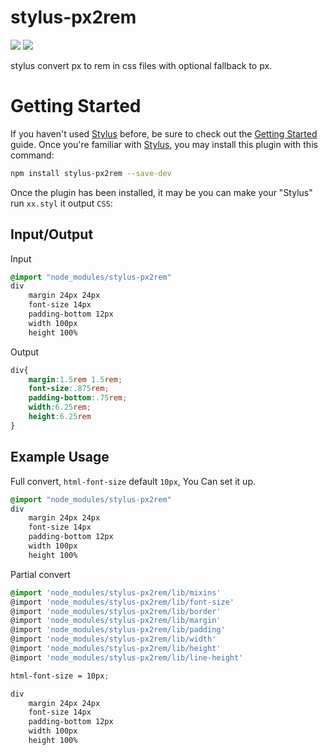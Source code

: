 # stylus-px2rem

[![](https://jaywcjlove.github.io/sb/ico/npm.svg)](https://www.npmjs.com/package/stylus-px2rem) [![](https://jaywcjlove.github.io/sb/ico/stylus.svg)](http://stylus-lang.com/)

stylus convert px to rem in css files with optional fallback to px.

# Getting Started

If you haven't used [Stylus](http://stylus-lang.com/) before, be sure to check out the [Getting Started](http://stylus-lang.com/try.html#) guide.  Once you're familiar with [Stylus](http://stylus-lang.com/), you may install this plugin with this command:

```bash
npm install stylus-px2rem --save-dev
```

Once the plugin has been installed, it may be you can make your "Stylus" run `xx.styl` it output `CSS`:

## Input/Output

Input

```css
@import "node_modules/stylus-px2rem"
div 
    margin 24px 24px
    font-size 14px
    padding-bottom 12px
    width 100px
    height 100%
```

Output

```css 
div{
    margin:1.5rem 1.5rem;
    font-size:.875rem;
    padding-bottom:.75rem;
    width:6.25rem;
    height:6.25rem
}
```

## Example Usage

Full convert, `html-font-size` default `10px`, You Can set it up.

```css 
@import "node_modules/stylus-px2rem"
div 
    margin 24px 24px
    font-size 14px
    padding-bottom 12px
    width 100px
    height 100%
```

Partial convert

```css 
@import 'node_modules/stylus-px2rem/lib/mixins'
@import 'node_modules/stylus-px2rem/lib/font-size'
@import 'node_modules/stylus-px2rem/lib/border'
@import 'node_modules/stylus-px2rem/lib/margin'
@import 'node_modules/stylus-px2rem/lib/padding'
@import 'node_modules/stylus-px2rem/lib/width'
@import 'node_modules/stylus-px2rem/lib/height'
@import 'node_modules/stylus-px2rem/lib/line-height'

html-font-size = 10px;

div 
    margin 24px 24px
    font-size 14px
    padding-bottom 12px
    width 100px
    height 100%
```

